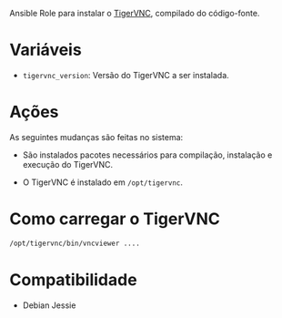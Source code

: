 Ansible Role para instalar o [TigerVNC](http://tigervnc.org/), compilado do
código-fonte.

# Variáveis

- `tigervnc_version`: Versão do TigerVNC a ser instalada.

# Ações

As seguintes mudanças são feitas no sistema:

- São instalados pacotes necessários para compilação, instalação e execução do
  TigerVNC.

- O TigerVNC é instalado em `/opt/tigervnc`.

# Como carregar o TigerVNC

```bash
/opt/tigervnc/bin/vncviewer ....
```

# Compatibilidade

- Debian Jessie